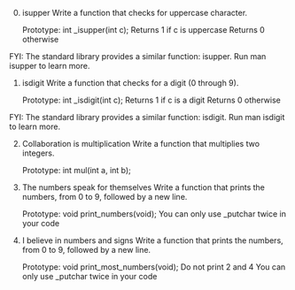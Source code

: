 0. isupper
Write a function that checks for uppercase character.

    Prototype: int _isupper(int c);
    Returns 1 if c is uppercase
    Returns 0 otherwise

FYI: The standard library provides a similar function: isupper. Run man isupper to learn more.

1. isdigit
Write a function that checks for a digit (0 through 9).

    Prototype: int _isdigit(int c);
    Returns 1 if c is a digit
    Returns 0 otherwise

FYI: The standard library provides a similar function: isdigit. Run man isdigit to learn more.

2. Collaboration is multiplication
Write a function that multiplies two integers.

    Prototype: int mul(int a, int b);

3. The numbers speak for themselves
Write a function that prints the numbers, from 0 to 9, followed by a new line.

    Prototype: void print_numbers(void);
    You can only use _putchar twice in your code

4. I believe in numbers and signs
Write a function that prints the numbers, from 0 to 9, followed by a new line.

    Prototype: void print_most_numbers(void);
    Do not print 2 and 4
    You can only use _putchar twice in your code
